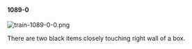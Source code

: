 #### 1089-0
![train-1089-0-0.png](https://github.com/lil-lab/nlvr/raw/master/nlvr/train/images/8/train-1089-0-0.png "train-1089-0-0.png")

There are two black items closely touching right wall of a box.